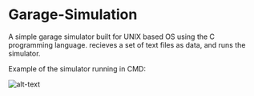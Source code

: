 # Garage-Simulation

A simple garage simulator built for UNIX based OS using the C programming language.
recieves a set of text files as data, and runs the simulator.

Example of the simulator running in CMD:

![alt-text](https://imgur.com/a/KuHMV8s)
